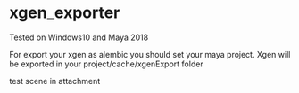 # xgen_exporter
Tested on Windows10 and Maya 2018

For export your xgen as alembic you should set your maya project. Xgen will be exported in your project/cache/xgenExport folder

test scene in attachment
